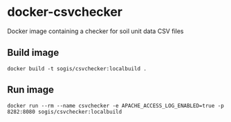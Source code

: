 # docker-csvchecker
Docker image containing a checker for soil unit data CSV files

## Build image

```
docker build -t sogis/csvchecker:localbuild .
```

## Run image

```
docker run --rm --name csvchecker -e APACHE_ACCESS_LOG_ENABLED=true -p 8282:8080 sogis/csvchecker:localbuild
```
